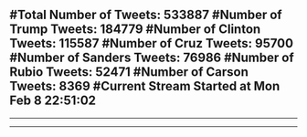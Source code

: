 #Total Number of Tweets: 533887 
#Number of Trump Tweets: 184779
#Number of Clinton Tweets: 115587
#Number of Cruz Tweets: 95700
#Number of Sanders Tweets: 76986
#Number of Rubio Tweets: 52471
#Number of Carson Tweets: 8369
#Current Stream Started at Mon Feb  8 22:51:02
---
---
---
